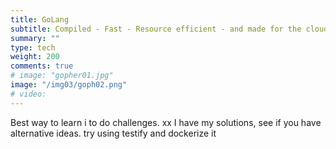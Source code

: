 ```yaml
---
title: GoLang
subtitle: Compiled - Fast - Resource efficient - and made for the cloud
summary: ""
type: tech
weight: 200
comments: true
# image: "gopher01.jpg"
image: "/img03/goph02.png"
# video: 
---
```

Best way to learn i to do challenges.  xx
I have my solutions, see if you have alternative ideas.  try using testify and dockerize it
<!--more-->
